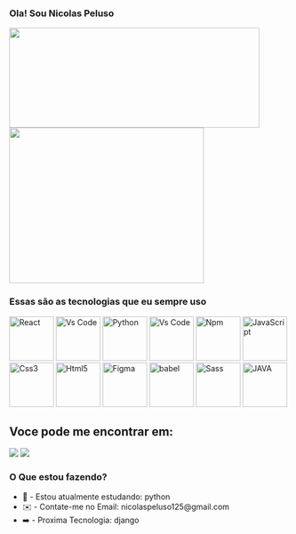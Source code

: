<h3 sttyle="text-align: center">Ola! Sou Nicolas Peluso</h3>

<div>
  <a href="https://github.com/Nicolas-beginner">
    <img height="180px" width="450px" src="https://github-readme-stats.vercel.app/api?username=Nicolas-beginner&hide=stars,prs,issues,contribs& count_private=true&theme=dark" alt=""/>
    <img height="280px" width="350px" src="https://github-readme-stats.vercel.app/api/top-langs/?username=Nicolas-beginner&theme=dark" alt=""/></a>
</div>

<div style="display: inline" >
  <h3>Essas são as tecnologias que eu sempre uso</h3>
<img src="https://cdn.jsdelivr.net/gh/devicons/devicon/icons/react/react-original.svg" height="80px" title="React"/>
<img src="https://cdn.jsdelivr.net/gh/devicons/devicon/icons/vscode/vscode-original.svg" height="80px" title="Vs Code"/>
<img src="https://cdn.jsdelivr.net/gh/devicons/devicon/icons/python/python-original.svg" height="80px" title="Python" />
<img src="https://cdn.jsdelivr.net/gh/devicons/devicon/icons/git/git-original.svg" height="80px" title="Vs Code"/>
<img src="https://cdn.jsdelivr.net/gh/devicons/devicon/icons/npm/npm-original-wordmark.svg" height="80px" title="Npm"/>
<img src="https://cdn.jsdelivr.net/gh/devicons/devicon/icons/javascript/javascript-original.svg" height="80px" title="JavaScript"/>
<img src="https://cdn.jsdelivr.net/gh/devicons/devicon/icons/css3/css3-original.svg" height="80px" title="Css3"/>
<img src="https://cdn.jsdelivr.net/gh/devicons/devicon/icons/html5/html5-original-wordmark.svg" height="80px" title="Html5"/>
<img src="https://cdn.jsdelivr.net/gh/devicons/devicon/icons/figma/figma-original.svg" height="80px" title="Figma"/>
<img src="https://cdn.jsdelivr.net/gh/devicons/devicon/icons/babel/babel-original.svg" height="80px" title="babel"/> 
<img src="https://cdn.jsdelivr.net/gh/devicons/devicon/icons/sass/sass-original.svg" height="80px" title="Sass" />
<img src="https://cdn.jsdelivr.net/gh/devicons/devicon/icons/java/java-original.svg" height="80px" title="JAVA"/>
</div> <br />

<div>
  <h2>Voce pode me encontrar em:</h2>
<a href="https://www.instagram.com/nicolas_.013/"><img src="https://img.shields.io/badge/Instagram-E4405F?style=for-the-badge&logo=instagram&logoColor=white"/></a>
 <a href="https://www.linkedin.com/in/nicolas-peluso-5a7b691ba/"><img src='https://img.shields.io/badge/LinkedIn-0077B5?style=for-the-badge&logo=linkedin&logoColor=white'/></a>

</div>

<div>
  <h3>O Que estou fazendo?</h3>
  <ul>
  <li>📘 - Estou atualmente estudando: python</li>
  <li>✉️ - Contate-me no Email: nicolaspeluso125@gmail.com</li>
  <li>➡️ - Proxima Tecnologia: django</li>
</ul>
</div>
